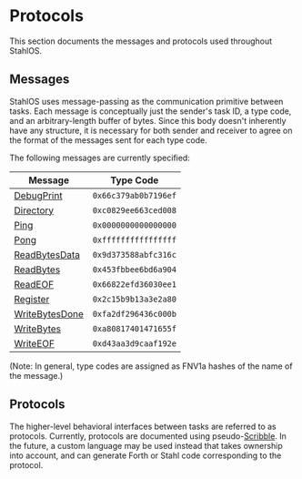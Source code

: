 Protocols
=========

This section documents the messages and protocols used throughout StahlOS.

Messages
--------

StahlOS uses message-passing as the communication primitive between tasks. Each message is conceptually just the sender's task ID, a type code, and an arbitrary-length buffer of bytes. Since this body doesn't inherently have any structure, it is necessary for both sender and receiver to agree on the format of the messages sent for each type code.

The following messages are currently specified:

| Message                                                | Type Code            |
|--------------------------------------------------------|----------------------|
| [DebugPrint](debug.md#debugprint)                      | `0x66c379ab0b7196ef` |
| [Directory](todo.md)                                   | `0xc0829ee663ced008` |
| [Ping](heartbeat.md#ping)                              | `0x0000000000000000` |
| [Pong](heartbeat.md#pong)                              | `0xffffffffffffffff` |
| [ReadBytesData](byte-input-stream.md#readbytesdata)    | `0x9d373588abfc316c` |
| [ReadBytes](byte-input-stream.md#readbytes)            | `0x453fbbee6bd6a904` |
| [ReadEOF](byte-input-stream.md#readeof)                | `0x66822efd36030ee1` |
| [Register](todo.md)                                    | `0x2c15b9b13a3e2a80` |
| [WriteBytesDone](byte-output-stream.md#writebytesdone) | `0xfa2df296436c000b` |
| [WriteBytes](byte-output-stream.md#writebytes)         | `0xa80817401471655f` |
| [WriteEOF](byte-output-stream.md#writeeof)             | `0xd43aa3d9caaf192e` |

(Note: In general, type codes are assigned as FNV1a hashes of the name of the message.)

Protocols
---------

The higher-level behavioral interfaces between tasks are referred to as protocols. Currently, protocols are documented using pseudo-[Scribble](http://www.scribble.org/). In the future, a custom language may be used instead that takes ownership into account, and can generate Forth or Stahl code corresponding to the protocol.
